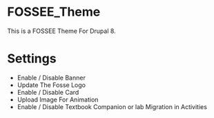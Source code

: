 # FOSSEE_Theme
This is a FOSSEE Theme For Drupal 8.

# Settings
* Enable / Disable Banner
* Update The Fosse Logo
* Enable / Disable Card
* Upload Image For Animation
* Enable / Disable Textbook Companion or lab Migration in Activities
